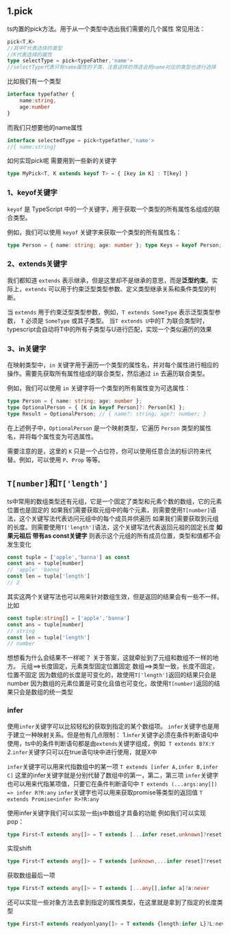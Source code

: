 ## 1.pick
ts内置的pick方法。用于从一个类型中选出我们需要的几个属性
常见用法：
```typescript
pick<T,K>
//其中T代表选择的类型
//K代表选择的属性
type selectType = pick<typeFather,'name'>
//selectType代表只有name属性的子类，注意这样的筛选会把name对应的类型也进行选择
```

比如我们有一个类型
``` ts
interface typefather {
	name:string,
	age:number
}
```
而我们只想要他的name属性
```ts
interface selectedType = pick<typefather,'name'>
//{ name:string}
```

如何实现pick呢
需要用到一些新的关键字
```  ts
type MyPick<T, K extends keyof T> = { [key in K] : T[key] }
```
### 1、keyof关键字

`keyof` 是 TypeScript 中的一个关键字，用于获取一个类型的所有属性名组成的联合类型。

例如，我们可以使用 `keyof` 关键字来获取一个类型的所有属性名：
``` ts
type Person = { name: string; age: number }; type Keys = keyof Person; // "name" | "age"
```
### 2、extends关键字

我们都知道 `extends` 表示继承，但是这里却不是继承的意思，而是**泛型约束**。实际上，`extends` 可以用于约束泛型类型参数、定义类型继承关系和条件类型的判断。

当 `extends` 用于约束泛型类型参数，例如，`T extends SomeType` 表示泛型类型参数， `T` 必须是 `SomeType` 或其子类型。
当`T extends U`中的T 为联合类型时，typescript会自动将T中的所有子类型与U进行匹配，实现一个类似遍历的效果

### 3、in关键字

在映射类型中，`in` 关键字用于遍历一个类型的属性名，并对每个属性进行相应的操作。需要先获取所有属性组成的联合类型，然后通过 `in` 去遍历联合类型。

例如，我们可以使用 `in` 关键字将一个类型的所有属性变为可选属性：
``` ts
type Person = { name: string; age: number }; 
type OptionalPerson = { [K in keyof Person]?: Person[K] };
type Result = OptionalPerson; // { name?: string; age?: number; }

```
在上述例子中，`OptionalPerson` 是一个映射类型，它遍历 `Person` 类型的属性名，并将每个属性变为可选属性。

需要注意的是，这里的 `K` 只是一个占位符，你可以使用任意合法的标识符来代替。例如，可以使用 `P`、`Prop` 等等。


## `T[number]`和`T['length']`
ts中常用的数组类型还有元组，它是一个固定了类型和元素个数的数组，它的元素位置也是固定的
如果我们需要获取元组中的每个元素，则需要使用`T[number]`语法，这个关键写法代表访问元组中的每个成员并供遍历
如果我们需要获取到元组的长度。则需要使用`T['length']`语法，这个关键写法代表返回元祖的固定长度
**如果元祖后 带有as const关键字**
则表示这个元组的所有成员位置，类型和值都不会发生变化
```ts
const tuple = ['apple','banna'] as const
const ans = tuple[number]
// 'apple' 'banna'
const len = tuple['length']
// 2
```

其实这两个关键写法也可以用来针对数组生效，但是返回的结果会有一些不一样。
比如
``` ts
const tuple:string[] = ['apple','banna'] 
const ans = tuple[number]
// string
const len = tuple['length']
// number
```
想想看为什么会结果不一样呢？
关于答案，这就牵扯到了元组和数组不一样的地方。
元组==>长度固定，元素类型固定位置固定
数组==>类型一致，长度不固定，位置不固定
因为数组的长度是可变化的，故使用`T['length']`返回的结果只会是number
因为数组的元素位置是可变化且值也可变化，故使用`T[number]`返回的结果只会是数组的统一类型

### infer
使用`infer`关键字可以比较轻松的获取到指定的某个数组项。
`infer`关键字也是用于建立一种映射关系。但是他有几点限制：
1.i`nfer`关键字必须在条件判断语句中使用，ts中的条件判断语句都是由`extends`关键字组成，例如` T extends B?X:Y`
2.`infer`关键字只可以在true语句块中进行使用，就是X中

`infer`关键字可以用来代指数组中的某一项
	`T extends [infer A,infer B,infer C]`
	这里的infer关键字就是分别代替了数组中的第一，第二，第三项
`infer`关键字也可以用来代指某项值，只要它在条件判断语句中
	`T extends (...args:any[]) => infer R?R:any`
`infer`关键字也可以用来获取promise等类型的返回值
	`T extends Promise<infer R>?R:any`

使用infer关键字我们可以实现一些js中数组才具备的功能
例如我们可以实现pop：
```ts
type First<T extends any[]> = T extends [...infer reset,unknown]?reset:never
```
实现shift
``` ts
type First<T extends any[]> = T extends [unknown,...infer reset]?reset:never
```
获取数组最后一项
``` ts
type First<T extends any[]> = T extends [...any[],infer a]?a:never
```
还可以实现一些对象方法去拿到指定的属性类型，在这里就是拿到了指定的长度类型
```ts
type First<T extends readyonlyany[]> = T extends {length:infer L}?L:never
```